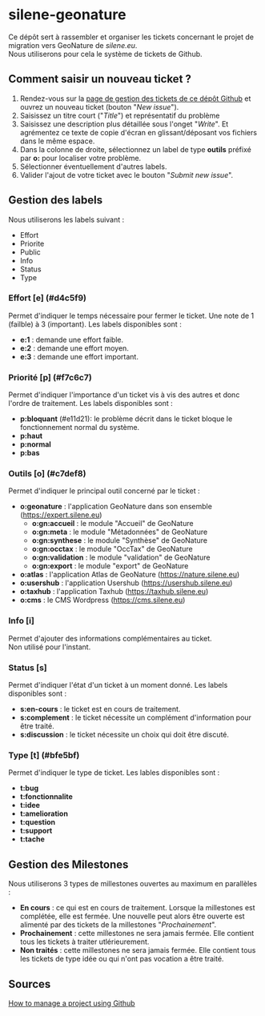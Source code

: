 # silene-geonature
Ce dépôt sert à rassembler et organiser les tickets concernant le projet de migration vers GeoNature de *silene.eu*.  
Nous utiliserons pour cela le système de tickets de Github.  

## Comment saisir un nouveau ticket ?
1. Rendez-vous sur la [page de gestion des tickets de ce dépôt Github](https://github.com/cbn-alpin/silene-geonature/issues) et ouvrez un nouveau ticket (bouton "*New issue*").
1. Saisissez un titre court ("*Title*") et représentatif du problème
1. Saisissez une description plus détaillée sous l'onget "*Write*". Et agrémentez ce texte de copie d'écran en glissant/déposant vos fichiers dans le même espace.
1. Dans la colonne de droite, sélectionnez un label de type **outils** préfixé par **o:** pour localiser votre problème.
1. Sélectionner éventuellement d'autres labels.
1. Valider l'ajout de votre ticket avec le bouton "*Submit new issue*".

## Gestion des labels

Nous utiliserons les labels suivant :

- Effort
- Priorite
- Public
- Info
- Status
- Type

### Effort [e] (#d4c5f9)

Permet d'indiquer le temps nécessaire pour fermer le ticket. Une note de 1 (failble) à 3 (important).
Les labels disponibles sont :
- **e:1** : demande une effort faible.
- **e:2** : demande une effort moyen.
- **e:3** : demande une effort important.

### Priorité [p] (#f7c6c7)

Permet d'indiquer l'importance d'un ticket vis à vis des autres et donc l'ordre de traitement.
Les labels disponibles sont :
- **p:bloquant** (#e11d21): le problème décrit dans le ticket bloque le fonctionnement normal du système.
- **p:haut**
- **p:normal**
- **p:bas**


### Outils [o] (#c7def8)

Permet d'indiquer le principal outil concerné par le ticket :
- **o:geonature** : l'application GeoNature dans son ensemble (https://expert.silene.eu)
  - **o:gn:accueil** : le module "Accueil" de GeoNature
  - **o:gn:meta** : le module "Métadonnées" de GeoNature
  - **o:gn:synthese** : le module "Synthèse" de GeoNature
  - **o:gn:occtax** : le module "OccTax" de GeoNature
  - **o:gn:validation** : le module "validation" de GeoNature
  - **o:gn:export** : le module "export" de GeoNature
- **o:atlas** : l'application Atlas de GeoNature (https://nature.silene.eu)
- **o:usershub** : l'application Usershub (https://usershub.silene.eu)
- **o:taxhub** : l'application Taxhub (https://taxhub.silene.eu)
- **o:cms** : le CMS Wordpress (https://cms.silene.eu)


### Info [i]

Permet d'ajouter des informations complémentaires au ticket.  
Non utilisé pour l'instant.

### Status [s]

Permet d'indiquer l'état d'un ticket à un moment donné.
Les labels disponibles sont :
- **s:en-cours** : le ticket est en cours de traitement.
- **s:complement** : le ticket nécessite un complément d'information pour être traité.
- **s:discussion** : le ticket nécessite un choix qui doit être discuté.

### Type [t] (#bfe5bf)

Permet d'indiquer le type de ticket.
Les lables disponibles sont :
- **t:bug**
- **t:fonctionnalite**
- **t:idee**
- **t:amelioration**
- **t:question**
- **t:support**
- **t:tache**

## Gestion des Milestones

Nous utiliserons 3 types de millestones ouvertes au maximum en parallèles :

- **En cours** : ce qui est en cours de traitement. Lorsque la millestones est complétée, elle est fermée. Une nouvelle peut alors être ouverte est alimenté par des tickets de la millestones "*Prochainement*".
- **Prochainement** : cette millestones ne sera jamais fermée. Elle contient tous les tickets à traiter utlérieurement.
- **Non traités** : cette millestones ne sera jamais fermée. Elle contient tous les tickets de type idée ou qui n'ont pas vocation a être traité.


## Sources
[How to manage a project using Github](http://blog.zot24.com/how-to-manage-a-project-using-github/)
